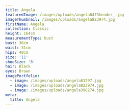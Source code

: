 ```yaml
---
title: Angela
featuredImage: /images/uploads/angela8473header_.jpg
imageThumbnail: /images/uploads/angela823974.jpg
firstName: Angela
collection: Classic
height: 164cm
measurementType: bust
bust: 36cm
waist: 31cm
hips: 40cm
size: '11'
shoeSize: '8'
hair: Black
eyes: Brown
imagePortfolio:
  - image: /images/uploads/angela81297.jpg
  - image: /images/uploads/angela823974.jpg
  - image: /images/uploads/angela398274.jpg
meta:
  title: Angela
---
```


